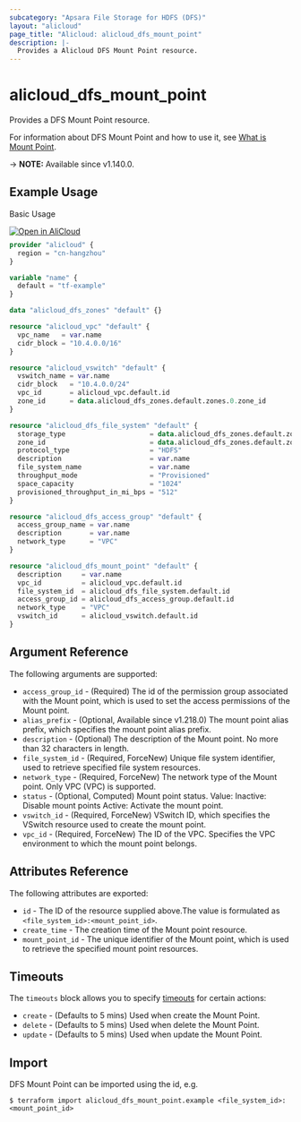 ```yaml
---
subcategory: "Apsara File Storage for HDFS (DFS)"
layout: "alicloud"
page_title: "Alicloud: alicloud_dfs_mount_point"
description: |-
  Provides a Alicloud DFS Mount Point resource.
---
```


# alicloud_dfs_mount_point

Provides a DFS Mount Point resource. 

For information about DFS Mount Point and how to use it, see [What is Mount Point](https://www.alibabacloud.com/help/en/aibaba-cloud-storage-services/latest/apsara-file-storage-for-hdfs).

-> **NOTE:** Available since v1.140.0.

## Example Usage

Basic Usage

<div style="display: block;margin-bottom: 40px;"><div class="oics-button" style="float: right;position: absolute;margin-bottom: 10px;">
  <a href="https://api.aliyun.com/api-tools/terraform?resource=alicloud_dfs_mount_point&exampleId=d5c70177-5e6d-3340-635c-e459419f15d8e190a4d7&activeTab=example&spm=docs.r.dfs_mount_point.0.d5c701775e&intl_lang=EN_US" target="_blank">
    <img alt="Open in AliCloud" src="https://img.alicdn.com/imgextra/i1/O1CN01hjjqXv1uYUlY56FyX_!!6000000006049-55-tps-254-36.svg" style="max-height: 44px; max-width: 100%;">
  </a>
</div></div>

```terraform
provider "alicloud" {
  region = "cn-hangzhou"
}

variable "name" {
  default = "tf-example"
}

data "alicloud_dfs_zones" "default" {}

resource "alicloud_vpc" "default" {
  vpc_name   = var.name
  cidr_block = "10.4.0.0/16"
}

resource "alicloud_vswitch" "default" {
  vswitch_name = var.name
  cidr_block   = "10.4.0.0/24"
  vpc_id       = alicloud_vpc.default.id
  zone_id      = data.alicloud_dfs_zones.default.zones.0.zone_id
}

resource "alicloud_dfs_file_system" "default" {
  storage_type                     = data.alicloud_dfs_zones.default.zones.0.options.0.storage_type
  zone_id                          = data.alicloud_dfs_zones.default.zones.0.zone_id
  protocol_type                    = "HDFS"
  description                      = var.name
  file_system_name                 = var.name
  throughput_mode                  = "Provisioned"
  space_capacity                   = "1024"
  provisioned_throughput_in_mi_bps = "512"
}

resource "alicloud_dfs_access_group" "default" {
  access_group_name = var.name
  description       = var.name
  network_type      = "VPC"
}

resource "alicloud_dfs_mount_point" "default" {
  description     = var.name
  vpc_id          = alicloud_vpc.default.id
  file_system_id  = alicloud_dfs_file_system.default.id
  access_group_id = alicloud_dfs_access_group.default.id
  network_type    = "VPC"
  vswitch_id      = alicloud_vswitch.default.id
}
```

## Argument Reference

The following arguments are supported:
* `access_group_id` - (Required) The id of the permission group associated with the Mount point, which is used to set the access permissions of the Mount point.
* `alias_prefix` - (Optional, Available since v1.218.0) The mount point alias prefix, which specifies the mount point alias prefix.
* `description` - (Optional) The description of the Mount point.  No more than 32 characters in length.
* `file_system_id` - (Required, ForceNew) Unique file system identifier, used to retrieve specified file system resources.
* `network_type` - (Required, ForceNew) The network type of the Mount point.  Only VPC (VPC) is supported.
* `status` - (Optional, Computed) Mount point status. Value: Inactive: Disable mount points Active: Activate the mount point.
* `vswitch_id` - (Required, ForceNew) VSwitch ID, which specifies the VSwitch resource used to create the mount point.
* `vpc_id` - (Required, ForceNew) The ID of the VPC. Specifies the VPC environment to which the mount point belongs.

## Attributes Reference

The following attributes are exported:
* `id` - The ID of the resource supplied above.The value is formulated as `<file_system_id>:<mount_point_id>`.
* `create_time` - The creation time of the Mount point resource.
* `mount_point_id` - The unique identifier of the Mount point, which is used to retrieve the specified mount point resources.

## Timeouts

The `timeouts` block allows you to specify [timeouts](https://www.terraform.io/docs/configuration-0-11/resources.html#timeouts) for certain actions:
* `create` - (Defaults to 5 mins) Used when create the Mount Point.
* `delete` - (Defaults to 5 mins) Used when delete the Mount Point.
* `update` - (Defaults to 5 mins) Used when update the Mount Point.

## Import

DFS Mount Point can be imported using the id, e.g.

```shell
$ terraform import alicloud_dfs_mount_point.example <file_system_id>:<mount_point_id>
```